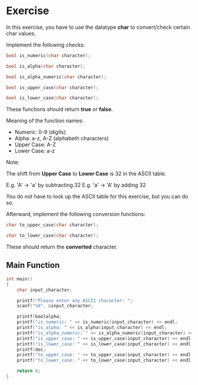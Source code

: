 # Exercise

In this exercise, you have to use the datatype **char** to convert/check certain char values.

Implement the following checks:

```cpp
bool is_numeric(char character);

bool is_alpha(char character);

bool is_alpha_numeric(char character);

bool is_upper_case(char character);

bool is_lower_case(char character);
```

These functions should return **true** or **false**.

Meaning of the function names:

- Numeric: 0-9 (digits)
- Alpha: a-z, A-Z (alphabeth characters)
- Upper Case: A-Z
- Lower Case: a-z

Note:

The shift from **Upper Case** to **Lower Case** is 32 in the ASCII table.  

E.g. 'A' -> 'a' by subtracting 32
E.g. 'a' -> 'A' by adding 32

You do not have to look up the ASCII table for this exercise, but you can do so.

Afterward, implement the following conversion functions:

```cpp
char to_upper_case(char character);

char to_lower_case(char character);
```

These should return the **converted** character.

## Main Function

```cpp
int main()
{
    char input_character;

    printf("Please enter any ASCII character: ";
    scanf("%d", &input_character;

    printf(boolalpha;
    printf("is_numeric: " << is_numeric(input_character) << endl;
    printf("is_alpha: " << is_alpha(input_character) << endl;
    printf("is_alpha_numeric: " << is_alpha_numeric(input_character) << endl;
    printf("is_upper_case: " << is_upper_case(input_character) << endl;
    printf("is_lower_case: " << is_lower_case(input_character) << endl;
    printf(dec;
    printf("to_upper_case: " << to_upper_case(input_character) << endl;
    printf("to_lower_case: " << to_lower_case(input_character) << endl;

    return 0;
}
```
